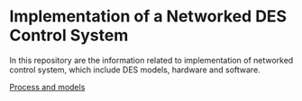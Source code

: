 # Implementation of a Networked DES Control System

In this repository are the information related to implementation of networked control system, which include DES models, hardware and software.

[Process and models]()
